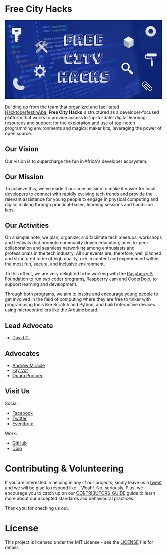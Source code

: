 # Free City Hacks

![Free City Hacks](files/img/icon-fch.jpg "icon-fch")

Building up from the team that organized and facilitated [HacktoberfestinAba](https://HacktoberfestinAba.github.io), **Free City Hacks** is structured as a developer-focused platform that works to provide access to 'up-to-date' digital learning resources and support for the exploration and use of top-notch programming environments and magical maker kits, leveraging the power of open source.

## Our Vision

Our vision is to supercharge the fun in Africa's developer ecosystem.

## Our Mission

To achieve this, we've made it our core mission to make it easier for local developers to connect with rapidly evolving tech trends and provide the relevant assistance for young people to engage in physical computing and digital making through practical-based, learning sessions and hands-on labs.

## Our Activities

On a simple note, we plan, organize, and facilitate tech meetups, workshops and festivals that promote community-driven education, peer-to-peer collaboration and seamless networking among enthusiasts and professionals in the tech industry. All our events are, therefore, well planned and structured to be of high quality, rich in content and experienced within the most fun, secure, and inclusive environment.

To this effect, we are very delighted to be working with the [Raspberry Pi Foundation](https://raspberrypi.org) to run two coder programs, [Raspberry Jam](https://raspberrypi.org/jam) and [CoderDojo](https://coderdojo.com), to support learning and development.

Through both programs, we aim to inspire and encourage young people to get involved in the field of computing where they are free to tinker with programming tools like Scratch and Python, and build interactive devices using microcontrollers like the Arduino board.

## Lead Advocate

* [David C.](https://github.com/davidconoh)
 
## Advocates

* [Andrew Miracle](https://github.com/koolamusic)
* [Fay Vor](https://github.com/phavor)
* [Opara Prosper](https://github.com/OPARA-PROSPER)


## Visit Us

Social:

* [Facebook](https://facebook.com/freecityhacks)
* [Twitter](https://twitter.com/freecityhacks)
* [Eventbrite](https://freecityhacks.eventbrite.com)

Work:

* [GitHub](https://github.com/freecityhacks)
* [Dojo](https://zen.coderdojo.com/dojos/ng/aba/aba-freecityhacks)
 
# Contributing & Volunteering

If you are interested in helping in any of our projects, kindly leave us a [tweet](https://twitter.com/freecityhacks) and we will be glad to respond like... Woah!. No, seriously. Plus, we encourage you to catch up on our [CONTRIBUTORS_GUIDE](https://github.com/freecityhacks/fch-docs/blob/master/CONTRIBUTORS_GUIDE.md) guide to learn more about our accepted standards and behavioural practices.

Thank you for checking us out.

# License

This project is licensed under the MIT License - see the [LICENSE](https://github.com/freecityhacks/fch-docs/blob/master/LICENSE) file for details.